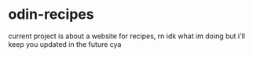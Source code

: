 # odin-recipes

current project is about a website for recipes, rn idk what im doing but i'll keep you updated in the future cya
